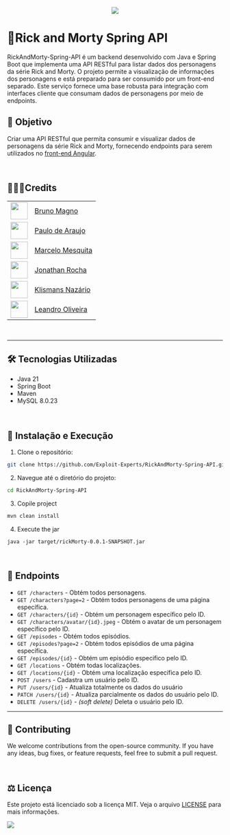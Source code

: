  <div align="center" text-align="center">
    <img src="https://capsule-render.vercel.app/api?type=waving&height=200&color=gradient&text=RickAndMorty%20API&reversal=false">
</div>

# 🚀Rick and Morty Spring API

RickAndMorty-Spring-API é um backend desenvolvido com Java e Spring Boot que implementa uma API RESTful para listar dados dos personagens da série Rick and Morty. O projeto permite a visualização de informações dos personagens e está preparado para ser consumido por um front-end separado. Este serviço fornece uma base robusta para integração com interfaces cliente que consumam dados de personagens por meio de endpoints.
</br>

## 🎯 Objetivo

Criar uma API RESTful que permita consumir e visualizar dados de personagens da série Rick and Morty, fornecendo
endpoints para serem utilizados no [front-end Angular](https://github.com/Exploit-Experts/RickAndMorthy-client).

</br>

## 🧑🏻‍💻Credits


||           |
| ---------------- | ---------------- |
| <img src="https://avatars.githubusercontent.com/u/114788642?v=4" float="left" width="40px" height=40px> | <a href='https://github.com/brunoliratm'>Bruno Magno</a> |
| <img src="https://avatars.githubusercontent.com/u/127964717?v=4" float="left" width="40px" height=40px> | <a href='https://github.com/Paulo-Araujo-Jr'>Paulo de Araujo</a> |
| <img src="https://avatars.githubusercontent.com/u/126338859?v=4" float="left" width="40px" height=40px> | <a href='https://github.com/MrMesquita'>Marcelo Mesquita</a> |
| <img src="https://avatars.githubusercontent.com/u/126990110?v=4" float="left" width="40px" height=40px> | <a href='https://github.com/Jonathanwsr'>Jonathan Rocha</a> |
| <img src="https://avatars.githubusercontent.com/u/180599406?v=4" float="left" width="40px" height=40px> | <a href='https://github.com/Klismans-Nazario'>Klismans Nazário</a> |
| <img src="https://avatars.githubusercontent.com/u/126925371?v=4" float="left" width="40px" height=40px> | <a href='https://github.com/leandrouser'>Leandro Oliveira</a> |


</br>

---

## 🛠️ Tecnologias Utilizadas

- Java 21
- Spring Boot
- Maven
- MySQL 8.0.23

</br>

## 📂 Instalação e Execução

1. Clone o repositório:

```bash
git clone https://github.com/Exploit-Experts/RickAndMorty-Spring-API.git
```
2. Navegue até o diretório do projeto:

```bash
cd RickAndMorty-Spring-API
```
3. Copile project
```java
mvn clean install
```
4. Execute the jar
```
java -jar target/rickMorty-0.0.1-SNAPSHOT.jar
```

</br>

## 📃 Endpoints

- `GET /characters` - Obtém todos personagens.
- `GET /characters?page=2` - Obtém todos personagens de uma página específica.
- `GET /characters/{id}` - Obtém um personagem específico pelo ID.
- `GET /characters/avatar/{id}.jpeg` - Obtém o avatar de um personagem específico pelo ID.
- `GET /episodes` - Obtém todos episódios.
- `GET /episodes?page=2` - Obtém todos episódios de uma página específica.
- `GET /episodes/{id}` - Obtém um episódio especifico pelo ID.
- `GET /locations` - Obtém todas localizações.
- `GET /locations/{id}` - Obtém uma localização específica pelo ID.
- `POST /users` - Cadastra um usuário pelo ID.
- `PUT /users/{id}` - Atualiza totalmente os dados do usuário
- `PATCH /users/{id}` - Atualiza parcialmente os dados do usuário pelo ID.
- `DELETE /users/{id}` -  _(soft delete)_ Deleta o usuário pelo ID.


---

## 🤝 Contributing

<p>We welcome contributions from the open-source community. If you have any ideas, bug fixes, or feature requests, feel free to submit a pull request.</p>

</br>

## ⚖️ Licença

Este projeto está licenciado sob a licença MIT. Veja o arquivo [LICENSE](LICENSE) para mais informações.

<img src="https://capsule-render.vercel.app/api?type=waving&height=200&color=gradient&reversal=false&section=footer">
